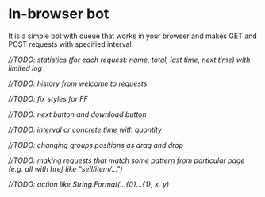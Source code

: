 # In-browser bot

It is a simple bot with queue that works in your browser and makes GET and POST requests with specified interval.

*//TODO: statistics (for each request: name, total, last time, next time) with limited log*

*//TODO: history from welcome to requests*

*//TODO: fix styles for FF*

*//TODO: next button and download button*

*//TODO: interval or concrete time with quontity*

*//TODO: changing groups positions as drag and drop*

*//TODO: making requests that match some pattern from particular page (e.g. all <a></a> with href like "sell/item/...")*

*//TODO: action like String.Format(...{0}...{1}, x, y)*
